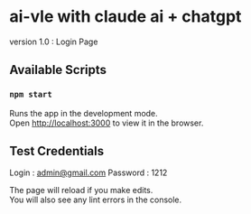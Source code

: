 # ai-vle with claude ai + chatgpt 

version 1.0 : Login Page 


## Available Scripts


### `npm start`

Runs the app in the development mode.\
Open [http://localhost:3000](http://localhost:3000) to view it in the browser.

## Test Credentials
Login : admin@gmail.com
Password : 1212

The page will reload if you make edits.\
You will also see any lint errors in the console.

